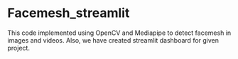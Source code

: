 # Facemesh_streamlit
This code implemented using OpenCV and Mediapipe  to detect facemesh in images and videos. Also, we have created streamlit dashboard for given project.
